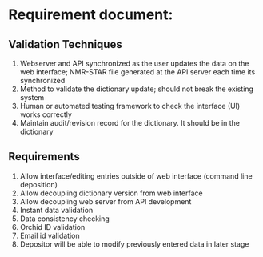# Requirement document: 

## Validation Techniques
1. Webserver and API synchronized as the user updates the data on the web interface; NMR-STAR file generated at the API server each time its synchronized
2. Method to validate the dictionary update; should not break the existing system 
3. Human or automated testing framework to check the interface (UI) works correctly
4. Maintain audit/revision record for the dictionary. It should be in the dictionary

## Requirements
1. Allow interface/editing entries outside of web interface (command line deposition)
2. Allow decoupling dictionary version from web interface
3. Allow decoupling web server from API development
4. Instant data validation
5. Data consistency checking 
6. Orchid ID validation
7. Email id validation
8. Depositor will be able to modify previously entered data in later stage 